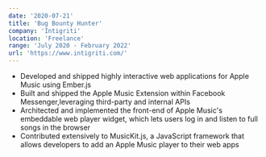 ```yaml
---
date: '2020-07-21'
title: 'Bug Bounty Hunter'
company: 'Intigriti'
location: 'Freelance'
range: 'July 2020 - February 2022'
url: 'https://www.intigriti.com/'
---
```


- Developed and shipped highly interactive web applications for Apple Music using Ember.js
- Built and shipped the Apple Music Extension within Facebook Messenger,leveraging third-party and internal APIs
- Architected and implemented the front-end of Apple Music's embeddable web player widget, which lets users log in and listen to full songs in the browser
- Contributed extensively to MusicKit.js, a JavaScript framework that allows developers to add an Apple Music player to their web apps

